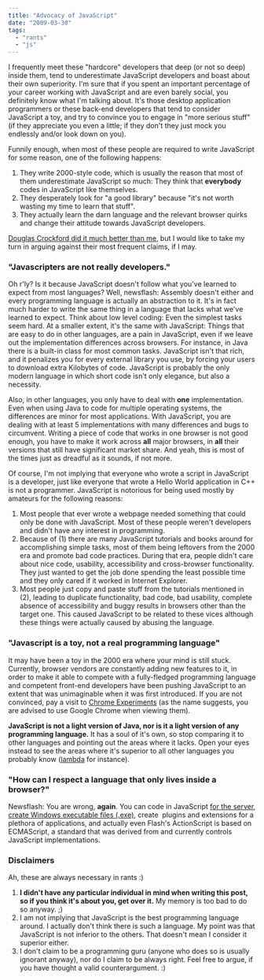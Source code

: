 ```yaml
---
title: "Advocacy of JavaScript"
date: "2009-03-30"
tags:
  - "rants"
  - "js"
---
```


I frequently meet these "hardcore" developers that deep (or not so deep) inside them, tend to underestimate JavaScript developers and boast about their own superiority. I'm sure that if you spent an important percentage of your career working with JavaScript and are even barely social, you definitely know what I'm talking about. It's those desktop application programmers or these back-end developers that tend to consider JavaScript a toy, and try to convince you to engage in "more serious stuff" (if they appreciate you even a little; if they don't they just mock you endlessly and/or look down on you).

Funnily enough, when most of these people are required to write JavaScript for some reason, one of the following happens:

1. They write 2000-style code, which is usually the reason that most of them underestimate JavaScript so much: They think that **everybody** codes in JavaScript like themselves.
2. They desperately look for "a good library" because "it's not worth wasting my time to learn that stuff".
3. They actually learn the darn language and the relevant browser quirks and change their attitude towards JavaScript developers.

[Douglas Crockford did it much better than me](http://javascript.crockford.com/javascript.html), but I would like to take my turn in arguing against their most frequent claims, if I may.

### "Javascripters are not really developers."

Oh r'ly? Is it because JavaScript doesn't follow what you've learned to expect from most languages? Well, newsflash: Assembly doesn't either and every programming language is actually an abstraction to it. It's in fact much harder to write the same thing in a language that lacks what we've learned to expect. Think about low level coding: Even the simplest tasks seem hard. At a smaller extent, it's the same with JavaScript: Things that are easy to do in other languages, are a pain in JavaScript, even if we leave out the implementation differences across browsers. For instance, in Java there is a built-in class for most common tasks. JavaScript isn't that rich, and it penalizes you for every external library you use, by forcing your users to download extra Kilobytes of code. JavaScript is probably the only modern language in which short code isn't only elegance, but also a necessity.

Also, in other languages, you only have to deal with **one** implementation. Even when using Java to code for multiple operating systems, the differences are minor for most applications. With JavaScript, you are dealing with at least 5 implementations with many differences and bugs to circumvent. Writing a piece of code that works in one browser is not good enough, you have to make it work across **all** major browsers, in **all** their versions that still have significant market share. And yeah, this is most of the times just as dreadful as it sounds, if not more.

Of course, I'm not implying that everyone who wrote a script in JavaScript is a developer, just like everyone that wrote a Hello World application in C++ is not a programmer. JavaScript is notorious for being used mostly by amateurs for the following reasons:

1. Most people that ever wrote a webpage needed something that could only be done with JavaScript. Most of these people weren't developers and didn't have any interest in programming.
2. Because of (1) there are many JavaScript tutorials and books around for accomplishing simple tasks, most of them being leftovers from the 2000 era and promote bad code practices. During that era, people didn't care about nice code, usability, accessibility and cross-browser functionality. They just wanted to get the job done spending the least possible time and they only cared if it worked in Internet Explorer.
3. Most people just copy and paste stuff from the tutorials mentioned in (2), leading to duplicate functionality, bad code, bad usability, complete absence of accessibility and buggy results in browsers other than the target one. This caused JavaScript to be related to these vices although these things were actually caused by abusing the language.

### "Javascript is a toy, not a real programming language"

It may have been a toy in the 2000 era where your mind is still stuck. Currently, browser vendors are constantly adding new features to it, in order to make it able to compete with a fully-fledged programming language and competent front-end developers have been pushing JavaScript to an extent that was unimaginable when it was first introduced. If you are not convinced, pay a visit to [Chrome Experiments](http://www.chromeexperiments.com/) (as the name suggests, you are advised to use Google Chrome when viewing them).

**JavaScript is not a light version of Java, nor is it a light version of any programming language.** It has a soul of it's own, so stop comparing it to other languages and pointing out the areas where it lacks. Open your eyes instead to see the areas where it's superior to all other languages you probably know ([lambda](http://www.hunlock.com/blogs/Functional_Javascript) for instance).

### "How can I respect a language that only lives inside a browser?"

Newsflash: You are wrong, **again**. You can code in JavaScript [for the server](http://en.wikipedia.org/wiki/Server-side_JavaScript), [create Windows executable files (.exe)](http://www.phpied.com/make-your-javascript-a-windows-exe/), create  plugins and extensions for a plethora of applications, and actually even Flash's ActionScript is based on ECMAScript, a standard that was derived from and currently controls JavaScript implementations.

### Disclaimers

Ah, these are always necessary in rants :)

1. **I didn't have any particular individual in mind when writing this post, so if you think it's about you, get over it.** My memory is too bad to do so anyway. ;)
2. I am not implying that JavaScript is the best programming language around. I actually don't think there is such a language. My point was that JavaScript is not inferior to the others. That doesn't mean I consider it superior either.
3. I don't claim to be a programming guru (anyone who does so is usually ignorant anyway), nor do I claim to be always right. Feel free to argue, if you have thought a valid counterargument. :)
